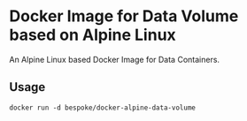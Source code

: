 # Docker Image for Data Volume based on Alpine Linux

An Alpine Linux based Docker Image for Data Containers.

## Usage
`docker run -d bespoke/docker-alpine-data-volume`

